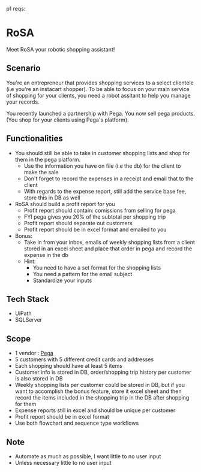 p1 reqs:
# RoSA

Meet RoSA your robotic shopping assistant!

## Scenario

You're an entrepreneur that provides shopping services to a select clientele (i.e you're an instacart shopper). To be able to focus on your main service of shopping for your clients, you need a robot assitant to help you manage your records.

You recently launched a partnership with Pega. You now sell pega products. (You shop for your clients using Pega's platform).

## Functionalities

- You should still be able to take in customer shopping lists and shop for them in the pega platform.
  - Use the information you have on file (i.e the db) for the client to make the sale
  - Don't forget to record the expenses in a receipt and email that to the client
  - With regards to the expense report, still add the service base fee, store this in DB as well
- RoSA should build a profit report for you
  - Profit report should contain: comissions from selling for pega
  - FYI pega gives you 20% of the subtotal per shopping trip
  - Profit report should separate out customers
  - Profit report should be in excel format and emailed to you
- Bonus:
  - Take in from your inbox, emails of weekly shopping lists from a client stored in an excel sheet and place that order in pega and record the expense in the db
  - Hint:
    - You need to have a set format for the shopping lists
    - You need a pattern for the email subject
    - Standardize your inputs

## Tech Stack

- UiPath
- SQLServer

## Scope

- 1 vendor : [Pega](https://training.openspan.com/login)
- 5 customers with 5 different credit cards and addresses
- Each shopping should have at least 5 items
- Customer info is stored in DB, order/shopping trip history per customer is also stored in DB
- Weekly shopping lists per customer could be stored in DB, but if you want to accomplish the bonus feature, store it excel sheet and then record the items included in the shopping trip in the DB after shopping for them
- Expense reports still in excel and should be unique per customer
- Profit report should be in excel format
- Use both flowchart and sequence type workflows

## Note

- Automate as much as possible, I want little to no user input
- Unless necessary little to no user input